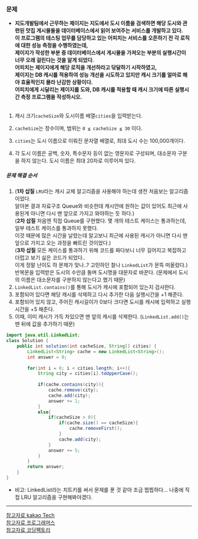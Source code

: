 ### 문제
* **지도개발팀에서 근무하는 제이지는 지도에서 도시 이름을 검색하면 해당 도시와 관련된 맛집 게시물들을 데이터베이스에서 읽어 보여주는 서비스를 개발하고 있다.<br/> 이 프로그램의 테스팅 업무를 담당하고 있는 어피치는 서비스를 오픈하기 전 각 로직에 대한 성능 측정을 수행하였는데,<br/>제이지가 작성한 부분 중 데이터베이스에서 게시물을 가져오는 부분의 실행시간이 너무 오래 걸린다는 것을 알게 되었다.<br/> 어피치는 제이지에게 해당 로직을 개선하라고 닦달하기 시작하였고,<br/>제이지는 DB 캐시를 적용하여 성능 개선을 시도하고 있지만 캐시 크기를 얼마로 해야 효율적인지 몰라 난감한 상황이다.<br/> 어피치에게 시달리는 제이지를 도와, DB 캐시를 적용할 때 캐시 크기에 따른 실행시간 측정 프로그램을 작성하시오.**
<br/><br/>
1. 캐시 크기`cacheSize`와 도시이름 배열`cities`을 입력받는다.

2. `cacheSize`는 정수이며, 범위는 `0 ≦ cacheSize ≦ 30` 이다.

3. `cities`는 도시 이름으로 이뤄진 문자열 배열로, 최대 도시 수는 100,000개이다.

4. 각 도시 이름은 공백, 숫자, 특수문자 등이 없는 영문자로 구성되며, 대소문자 구분을 하지 않는다. 도시 이름은 최대 20자로 이루어져 있다.

##### 문제 해결 순서
1. (**1차 삽질** `LRU`라는 캐시 교체 알고리즘을 사용해야 하는데 생전 처음보는 알고리즘이었다.<br/>알아본 결과 자료구조 Queue와 비슷한데 캐시안에 원하는 값이 있어도 최근에 사용된게 아니면 다시 맨 앞으로 가지고 와야하는 듯 하다.)<br/>
(**2차 삽질** 처음엔 직접 Queue를 구현했다. 몇 개의 테스트 케이스는 통과하는데, 일부 테스트 케이스를 통과하지 못했다.<br/> 이것 때문에 많은 시간을 날렸는데 알고보니 최근에 사용된 캐시가 아니면 다시 맨 앞으로 가지고 오는 과정을 빠트린 것이었다.)<br/>
(**3차 삽질** 모든 케이스를 통과하기 위해 코드를 짜다보니 너무 길어지고 복잡하고 더럽고 보기 싫은 코드가 되었다..<br/>이게 정말 난이도 하 문제가 맞나..? 고민하던 찰나 `LinkedList`가 문뜩 떠올랐다.)<br/>
반복문을 입력받은 도시의 수만큼 돌며 도시명을 대문자로 바꾼다. (문제에서 도시의 이름은 대소문자를 구분하지 않는다고 했기 때문)
2. `LinkedList.contains()`를 통해 도시가 캐시에 포함되어 있는지 검사한다.
3. 포함되어 있다면 해당 캐시를 삭제하고 다시 추가한 다음 실행시간을 +1 해준다.
4. 포함되어 있지 않고, 주어진 캐시길이가 0보다 크다면 도시를 캐시에 입력하고 실행시간을 +5 해준다.
5. 이때, 이미 캐시가 가득 차있으면 맨 앞의 캐시를 삭제한다. (`LinkedList.add()`는 맨 뒤에 값을 추가하기 때문)

```java
import java.util.LinkedList;
class Solution {
    public int solution(int cacheSize, String[] cities) {
        LinkedList<String> cache = new LinkedList<String>();
        int answer = 0;
        
        for(int i = 0; i < cities.length; i++){
            String city = cities[i].toUpperCase();
            
            if(cache.contains(city)){
                cache.remove(city);
                cache.add(city);
                answer += 1;
            }
            else{
                if(cacheSize > 0){
                    if(cache.size() == cacheSize){
                        cache.removeFirst();
                    }
                    cache.add(city);
                }
                answer += 5;
            }
        }
        return answer;
    }   
}
```
* 비고: LinkedList라는 치트키를 써서 문제를 푼 것 같아 조금 찝찝하다... 나중에 직접 LRU 알고리즘을 구현해봐야겠다.
---
[참고자료 kakao Tech](https://tech.kakao.com/2017/09/27/kakao-blind-recruitment-round-1/)<br/>
[참고자료 프로그래머스](https://programmers.co.kr/)<br/>
[참고자료 코딩팩토리](https://coding-factory.tistory.com/552)
